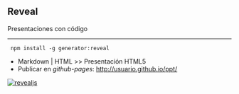##  Reveal
Presentaciones con código
<hr/>

``` npm install -g generator:reveal```

* Markdown | HTML >> Presentación HTML5
* Publicar en *github-pages*: http://usuario.github.io/ppt/

[![revealjs](images/revealjs.png)](https://github.com/hakimel/reveal.js)